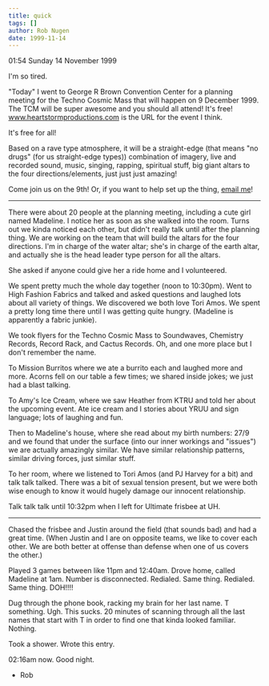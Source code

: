 ```yaml
---
title: quick
tags: []
author: Rob Nugen
date: 1999-11-14
---
```


01:54 Sunday 14 November 1999

I'm so tired.

"Today" I went to George R Brown Convention Center for a planning
meeting for the Techno Cosmic Mass that will happen on 9 December
1999.  The TCM will be super awesome and you should all attend!  It's
free!  <a
href="http://www.heartstormproductions.com">www.heartstormproductions.com</a>
is the URL for the event I think.

It's free for all!

Based on a rave type atmosphere, it will be a straight-edge (that
means "no drugs" (for us straight-edge types)) combination of imagery,
live and recorded sound, music, singing, rapping, spiritual stuff, big
giant altars to the four directions/elements, just just just amazing!

Come join us on the 9th!  Or, if you want to help set up the thing, 
<a href="mailto:thunderrabbitATcheerfulDOTcom">email me</a>!

- - - - -

There were about 20 people at the planning meeting, including a cute
girl named Madeline.  I notice her as soon as she walked into the
room.  Turns out we kinda noticed each other, but didn't really talk
until after the planning thing.  We are working on the team that will
build the altars for the four directions.  I'm in charge of the water
altar; she's in charge of the earth altar, and actually she is the
head leader type person for all the altars.

She asked if anyone could give her a ride home and I volunteered.

We spent pretty much the whole day together (noon to 10:30pm).  Went
to High Fashion Fabrics and talked and asked questions and laughed
lots about all variety of things.  We discovered we both love Tori
Amos.  We spent a pretty long time there until I was getting quite
hungry.  (Madeline is apparently a fabric junkie).

We took flyers for the Techno Cosmic Mass to Soundwaves, Chemistry
Records, Record Rack, and Cactus Records.  Oh, and one more place but
I don't remember the name.

To Mission Burritos where we ate a burrito each and laughed more and
more.  Acorns fell on our table a few times; we shared inside jokes;
we just had a blast talking.

To Amy's Ice Cream, where we saw Heather from KTRU and told her about
the upcoming event.  Ate ice cream and I stories about YRUU and sign
language; lots of laughing and fun.

Then to Madeline's house, where she read about my birth numbers: 27/9
and we found that under the surface (into our inner workings and
"issues") we are actually amazingly similar.  We have similar
relationship patterns, similar driving forces, just similar stuff.

To her room, where we listened to Tori Amos (and PJ Harvey for a bit)
and talk talk talked.  There was a bit of sexual tension present, but
we were both wise enough to know it would hugely damage our innocent
relationship.

Talk talk talk until 10:32pm when I left for Ultimate frisbee at UH.

- - - - -

Chased the frisbee and Justin around the field (that sounds bad) and
had a great time.  (When Justin and I are on opposite teams, we like
to cover each other.  We are both better at offense than defense when
one of us covers the other.)

Played 3 games between like 11pm and 12:40am.  Drove home, called
Madeline at 1am.  Number is disconnected.  Redialed.  Same thing.
Redialed.  Same thing.  DOH!!!!

Dug through the phone book, racking my brain for her last name.  T
something.  Ugh.  This sucks.  20 minutes of scanning through all the
last names that start with T in order to find one that kinda looked
familiar.  Nothing.

Took a shower.  Wrote this entry.

02:16am now.   Good night.

- Rob
